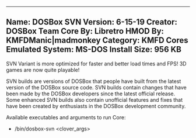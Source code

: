 -----------------------
Name: DOSBox SVN
Version: 6-15-19
Creator: DOSBox Team
Core By: Libretro
HMOD By: KMFDManic|madmonkey
Category: KMFD Cores
Emulated System: MS-DOS
Install Size: 956 KB
-----------------------
SVN Variant is more optimized for faster and better load times and FPS!  3D games are now quite playable!

SVN builds are versions of DOSBox that people have built from the latest version of the DOSBox source code. SVN builds contain changes that have been made by the DOSBox developers since the latest official release. Some enhanced SVN builds also contain unofficial features and fixes that have been created by enthusiasts in the DOSBox development community.

Available executables and arguments to run Core:
- /bin/dosbox-svn <rom> <clover_args>
